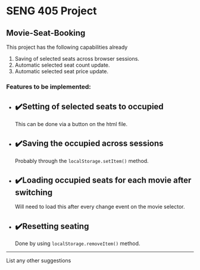 # SENG 405 Project
## Movie-Seat-Booking

This project has the following capabilities already
1. Saving of selected seats across browser sessions.
2. Automatic selected seat count update.
3. Automatic selected seat price update.

### Features to be implemented:
* ✔️Setting of selected seats to occupied
    -
    This can be done via a button on the html file. 

* ✔️Saving the occupied across sessions
    - 
    Probably through the `localStorage.setItem()` method.

* ✔️Loading occupied seats for each movie after switching
    -
    Will need to load this after every change event on the movie selector.

* ✔️Resetting seating
    -
    Done by using `localStorage.removeItem()` method.
****
List any other suggestions


